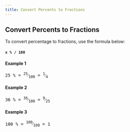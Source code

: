 ```yaml
---
title: Convert Percents to Fractions
---
```

## Convert Percents to Fractions
To convert percentage to fractions, use the formula below:
#### `x % / 100`

#### Example 1
<pre>25 % = <span class="fraction"><sup>25</sup>⁄<sub>100</sub></span> = <span class="fraction"><sup>1</sup>⁄<sub>4</sub></span></pre>

#### Example 2
<pre>36 % = <span class="fraction"><sup>36</sup>⁄<sub>100</sub></span> = <span class="fraction"><sup>9</sup>⁄<sub>25</sub></span></pre>

#### Example 3
<pre>100 % = <span class="fraction"><sup>100</sup>⁄<sub>100</sub></span> = 1</pre>


